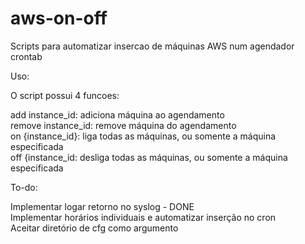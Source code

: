 # aws-on-off
Scripts para automatizar insercao de máquinas AWS num agendador crontab

Uso:

O script possui 4 funcoes:

add instance_id: adiciona máquina ao agendamento <br>
remove instance_id: remove máquina do agendamento <br>
on {instance_id}: liga todas as máquinas, ou somente a máquina especificada <br>
off {instance_id: desliga todas as máquinas, ou somente a máquina especificada <br>

To-do:

Implementar logar retorno no syslog - DONE <br>
Implementar horários individuais e automatizar inserção no cron <br>
Aceitar diretório de cfg como argumento <br>

